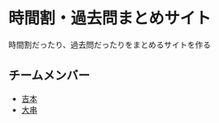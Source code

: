 # 時間割・過去問まとめサイト
時間割だったり、過去問だったりをまとめるサイトを作る

## チームメンバー
- [吉本](https://github.com/keich439)
- [大串](https://github.com/ohgushi0329)
